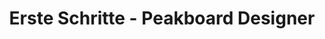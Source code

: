 ---
layout: category_landing
category_landing: get_started
title: Erste Schritte - Peakboard Designer
lang: de
weight: 1000002
ref: start-1000002
hide_in_menu: true
---